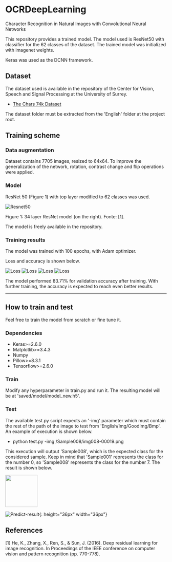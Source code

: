 # OCRDeepLearning
Character Recognition in Natural Images with Convolutional Neural Networks

This repository provides a trained model. The model used is ResNet50 with classifier for the 62 classes of the dataset. The trained model was initialized with imagenet weights. 

Keras was used as the DCNN framework.

## Dataset

The dataset used is available in the repository of the Center for Vision, Speech and Signal Processing at the University of Surrey.

- [The Chars 74k Dataset](http://www.ee.surrey.ac.uk/CVSSP/demos/chars74k/)

The dataset folder must be extracted from the 'English' folder at the project root.

## Training scheme

### Data augmentation

Dataset contains 7705 images, resized to 64x64. To improve the generalization of the network, rotation, contrast change and flip operations were applied.

### Model

ResNet 50 (Figure 1) with top layer modified to 62 classes was used. 

![Resnet50](imgs/resnet.png)

Figure 1: 34 layer ResNet model (on the right). Fonte: [1].

The model is freely available in the repository.

### Training results

The model was trained with 100 epochs, with Adam optimizer. 

Loss and accuracy is shown below.

![Loss](imgs/loss.png)
![Loss](imgs/val_loss.png)
![Loss](imgs/acc.png)
![Loss](imgs/val_acc.png)

The model performed 83.71% for validation accuracy after training. With further training, the accuracy is expected to reach even better results.

---

## How to train and test

Feel free to train the model from scratch or fine tune it.

### Dependencies

- Keras>=2.6.0
- Matplotlib>=3.4.3
- Numpy
- Pillow>=8.3.1
- Tensorflow>=2.6.0

### Train

Modify any hyperparameter in train.py and run it. The resulting model will be at 'saved/model/model_new.h5'.

### Test

The available test.py script expects an '-img' parameter which must contain the rest of the path of the image to test from 'English/Img/GoodImg/Bmp'. An example of execution is shown below.

- python test.py -img /Sample008/img008-00019.png

This execution will output 'Sample008', which is the expected class for the considered sample. Keep in mind that 'Sample001' represents the class for the number 0, so 'Sample008' represents the class for the number 7. The result is shown below.

<img src="imgs/predict.png" width=100>

![Predict-result](imgs/predict.png){: height="36px" width="36px"}

## References

[1] He, K., Zhang, X., Ren, S., & Sun, J. (2016). Deep residual learning for image recognition. In Proceedings of the IEEE conference on computer vision and pattern recognition (pp. 770-778).
